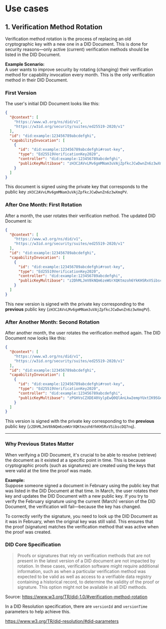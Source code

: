 # Use cases

## 1. Verification Method Rotation

Verification method rotation is the process of replacing an old cryptographic key with a new one in a DID Document. This is done for security reasons—only active (current) verification methods should be listed in the DID Document.

**Example Scenario:**  
A user wants to improve security by rotating (changing) their verification method for capability invocation every month. This is the only verification method in their DID Document.

### First Version

The user's initial DID Document looks like this:

```json
{
  "@context": [
    "https://www.w3.org/ns/did/v1",
    "https://w3id.org/security/suites/ed25519-2020/v1"
  ],
  "id": "did:example:123456789abcdefghi",
  "capabilityInvocation": [
    {
      "id": "did:example:123456789abcdefghi#root-key",
      "type": "Ed25519VerificationKey2020",
      "controller": "did:example:123456789abcdefghi",
      "publicKeyMultibase": "zH3C2AVvLMv6gmMNam3uVAjZpfkcJCwDwnZn6z3wXmqPV"
    }
  ]
}
```

This document is signed using the private key that corresponds to the public key `zH3C2AVvLMv6gmMNam3uVAjZpfkcJCwDwnZn6z3wXmqPV`.

### After One Month: First Rotation

After a month, the user rotates their verification method. The updated DID Document is:

```json
{
  "@context": [
    "https://www.w3.org/ns/did/v1",
    "https://w3id.org/security/suites/ed25519-2020/v1"
  ],
  "id": "did:example:123456789abcdefghi",
  "capabilityInvocation": [
    {
      "id": "did:example:123456789abcdefghi#root-key",
      "type": "Ed25519VerificationKey2020",
      "controller": "did:example:123456789abcdefghi",
      "publicKeyMultibase": "z2DhMLJmV8kNQm6zeWUrXQKtmzoh6YkKHSRxVSibscDQ7nq" // Updated public key
    }
  ]
}
```

This new version is signed with the private key corresponding to the **previous** public key (`zH3C2AVvLMv6gmMNam3uVAjZpfkcJCwDwnZn6z3wXmqPV`).

### After Another Month: Second Rotation

After another month, the user rotates the verification method again. The DID Document now looks like this:

```json
{
  "@context": [
    "https://www.w3.org/ns/did/v1",
    "https://w3id.org/security/suites/ed25519-2020/v1"
  ],
  "id": "did:example:123456789abcdefghi",
  "capabilityInvocation": [
    {
      "id": "did:example:123456789abcdefghi#root-key",
      "type": "Ed25519VerificationKey2020",
      "controller": "did:example:123456789abcdefghi",
      "publicKeyMultibase": "zPGHVsCZXDE40VylpEwQ0QlAnLkw2empYUxtIK9SGegFgU0" // Updated public key
    }
  ]
}
```

This version is signed with the private key corresponding to the **previous** public key (`z2DhMLJmV8kNQm6zeWUrXQKtmzoh6YkKHSRxVSibscDQ7nq`).

---

### Why Previous States Matter

When verifying a DID Document, it's crucial to be able to resolve (retrieve) the document as it existed at a specific point in time. This is because cryptographic proofs (such as signatures) are created using the keys that were valid at the time the proof was made.

**Example:**  
Suppose someone signed a document in February using the public key that was listed in the DID Document at that time. In March, the user rotates their key and updates the DID Document with a new public key. If you try to verify the February signature using the current (March) version of the DID Document, the verification will fail—because the key has changed.

To correctly verify the signature, you need to look up the DID Document as it was in February, when the original key was still valid. This ensures that the proof (signature) matches the verification method that was active when the proof was created.

### DID Core Specification

> Proofs or signatures that rely on verification methods that are not present in the latest version of a DID document are not impacted by rotation. In these cases, verification software might require additional information, such as when a particular verification method was expected to be valid as well as access to a verifiable data registry containing a historical record, to determine the validity of the proof or signature. This option might not be available in all DID methods.

Source: https://www.w3.org/TR/did-1.0/#verification-method-rotation

In a DID Resolution specification, there are `versionId` and `versionTime` parameters to help achieve this.

https://www.w3.org/TR/did-resolution/#did-parameters
